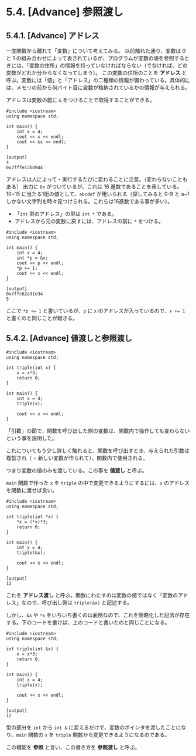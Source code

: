 # 5.4. [Advance] 参照渡し

## 5.4.1. [Advance] アドレス

一度関数から離れて「変数」について考えてみる。
以前触れた通り、変数は 0 と 1 の組み合わせによって表されているが、プログラムが変数の値を参照するときには、「変数の住所」の情報を持っていなければならない（でなければ、どの変数がどれか分からなくなってしまう）。
この変数の住所のことを **アドレス** と呼ぶ。変数には「値」と「アドレス」の二種類の情報が備わっている。具体的には、メモリの前から何バイト目に変数が格納されているかの情報が与えられる。

アドレスは変数の前に `&` をつけることで取得することができる。

```cpp:line-numbers
#include <iostream>
using namespace std;

int main() {
    int x = 4;
    cout << x << endl;
    cout << &x << endl;
}
```

```
[output]
4
0x7fffe13bd944
```

アドレスは人によって・実行するたびに変わることに注意。（変わらないこともある）
出力に `0x` がついているが、これは 16 進数であることを表している。
10~15 に当たる1桁の値として、`abcdef` が用いられる（探してみると 0-9 と a~f しかない文字列を時々見つけられる。これらは16進数である事が多い）。

- 「`int` 型のアドレス」の型は `int *` である。
- アドレスから元の変数に戻すには、アドレスの前に `*` をつける。

```cpp:line-numbers
#include <iostream>
using namespace std;

int main() {
    int x = 4;
    int *p = &x;
    cout << p << endl;
    *p += 1;
    cout << x << endl;
}
```

```
[output]
0x7ffc62a31e34
5
```

ここで `*p += 1` と書いているが、`p` に `x` のアドレスが入っているので、`x += 1` と書くのと同じことが起きる。

## 5.4.2. [Advance] 値渡しと参照渡し

```cpp:line-numbers
#include <iostream>
using namespace std;

int triple(int x) {
    x = x*3;
    return 0;
}

int main() {
    int x = 4;
    triple(x);

    cout << x << endl;
}
```

「引数」の節で、関数を呼び出した側の変数は、関数内で操作しても変わらないという事を説明した。

これについてもう少し詳しく触れると、関数を呼び出すとき、与えられた引数は複製され（ = 新しい変数が作られて）、関数内で使用される。

つまり変数の値のみを渡している。この事を **値渡し** と呼ぶ。

`main` 関数で作った `x` を `triple` の中で変更できるようにするには、`x` のアドレス を関数に渡せば良い。

```cpp:line-numbers
#include <iostream>
using namespace std;

int triple(int *x) {
    *x = (*x)*3;
    return 0;
}

int main() {
    int x = 4;
    triple(&x);

    cout << x << endl;
}
```

```
[output]
12
```

これを **アドレス渡し** と呼ぶ。関数にわたすのは変数の値ではなく「変数のアドレス」なので、呼び出し側は `triple(&x)` と記述する。

しかし、`&x` や `*x` をいちいち書くのは面倒なので、これを簡略化した記法が存在する。下のコードを書けば、上のコードと書いたのと同じことになる。

```cpp:line-numbers
#include <iostream>
using namespace std;

int triple(int &x) {
    x = x*3;
    return 0;
}

int main() {
    int x = 4;
    triple(x);

    cout << x << endl;
}
```

```
[output]
12
```

型の部分を `int` から `int &` に変えるだけで、変数のポインタを渡したことになり、`main` 関数の `x` を `triple`
関数から変更できるようになるのである。

この機能を **参照** と言い、この書き方を **参照渡し** と呼ぶ。
